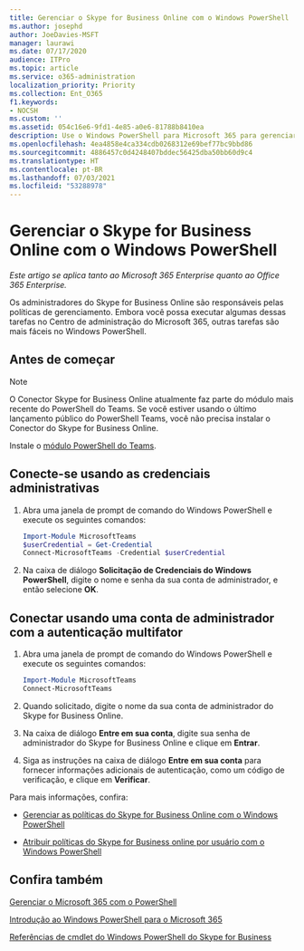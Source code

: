 ```yaml
---
title: Gerenciar o Skype for Business Online com o Windows PowerShell
ms.author: josephd
author: JoeDavies-MSFT
manager: laurawi
ms.date: 07/17/2020
audience: ITPro
ms.topic: article
ms.service: o365-administration
localization_priority: Priority
ms.collection: Ent_O365
f1.keywords:
- NOCSH
ms.custom: ''
ms.assetid: 054c16e6-9fd1-4e85-a0e6-81788b8410ea
description: Use o Windows PowerShell para Microsoft 365 para gerenciar as políticas do Skype for Business Online, políticas por usuário e configurações de reunião.
ms.openlocfilehash: 4ea4858e4ca334cdb0268312e69bef77bc9bbd86
ms.sourcegitcommit: 4886457c0d4248407bddec56425dba50bb60d9c4
ms.translationtype: HT
ms.contentlocale: pt-BR
ms.lasthandoff: 07/03/2021
ms.locfileid: "53288978"
---
```

# <a name="manage-skype-for-business-online-with-powershell"></a>Gerenciar o Skype for Business Online com o Windows PowerShell

*Este artigo se aplica tanto ao Microsoft 365 Enterprise quanto ao Office 365 Enterprise.*

Os administradores do Skype for Business Online são responsáveis pelas políticas de gerenciamento. Embora você possa executar algumas dessas tarefas no Centro de administração do Microsoft 365, outras tarefas são mais fáceis no Windows PowerShell.

## <a name="before-you-start"></a>Antes de começar

> [!NOTE]
> O Conector Skype for Business Online atualmente faz parte do módulo mais recente do PowerShell do Teams. Se você estiver usando o último lançamento público do PowerShell Teams, você não precisa instalar o Conector do Skype for Business Online.

Instale o [módulo PowerShell do Teams](/microsoftteams/teams-powershell-install).

## <a name="connect-using-admin-credentials"></a>Conecte-se usando as credenciais administrativas

1. Abra uma janela de prompt de comando do Windows PowerShell e execute os seguintes comandos:

   ```powershell
   Import-Module MicrosoftTeams
   $userCredential = Get-Credential
   Connect-MicrosoftTeams -Credential $userCredential
   ```

2. Na caixa de diálogo **Solicitação de Credenciais do Windows PowerShell**, digite o nome e senha da sua conta de administrador, e então selecione **OK**.

## <a name="connect-using-an-admin-account-with-multi-factor-authentication"></a>Conectar usando uma conta de administrador com a autenticação multifator

1. Abra uma janela de prompt de comando do Windows PowerShell e execute os seguintes comandos:

   ```powershell
   Import-Module MicrosoftTeams
   Connect-MicrosoftTeams
   ```

2. Quando solicitado, digite o nome da sua conta de administrador do Skype for Business Online.

3. Na caixa de diálogo **Entre em sua conta**, digite sua senha de administrador do Skype for Business Online e clique em **Entrar**.

4. Siga as instruções na caixa de diálogo **Entre em sua conta** para fornecer informações adicionais de autenticação, como um código de verificação, e clique em **Verificar**.

Para mais informações, confira:

- [Gerenciar as políticas do Skype for Business Online com o Windows PowerShell](manage-skype-for-business-online-policies-with-microsoft-365-powershell.md)

- [Atribuir políticas do Skype for Business online por usuário com o Windows PowerShell](assign-per-user-skype-for-business-online-policies-with-microsoft-365-powershell.md)

## <a name="see-also"></a>Confira também

[Gerenciar o Microsoft 365 com o PowerShell](manage-microsoft-365-with-microsoft-365-powershell.md)

[Introdução ao Windows PowerShell para o Microsoft 365](getting-started-with-microsoft-365-powershell.md)

[Referências de cmdlet do Windows PowerShell do Skype for Business](/powershell/module/skype/)
